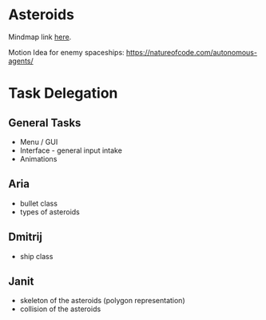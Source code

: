 # Asteroids

Mindmap link [here](https://coggle.it/diagram/Z9GBtkGNzdcZ32hz/t/delegation/e9d66761f34746b5971931e65bfa979950f5116c8969678dbbcac67cc78f7f64).

Motion Idea for enemy spaceships: https://natureofcode.com/autonomous-agents/ 


# Task Delegation

## General Tasks
- Menu / GUI
- Interface - general input intake
- Animations

## Aria
- bullet class
- types of asteroids
## Dmitrij
- ship class
## Janit
- skeleton of the asteroids (polygon representation)
- collision of the asteroids
